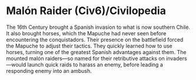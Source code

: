 # Malón Raider (Civ6)/Civilopedia

The 16th Century brought a Spanish invasion to what is now southern Chile. It also brought horses, which the Mapuche had never seen before encountering the conquistadors. Their presence on the battlefield forced the Mapuche to adjust their tactics. They quickly learned how to use horses, turning one of the greatest Spanish advantages against them. The mounted malón raiders—so named for their retributive attacks on invaders—would launch quick raids to harass an enemy, before leading a responding enemy into an ambush.